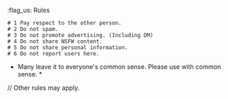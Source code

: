 :flag_us: Rules

```
# 1 Pay respect to the other person.
# 2 Do not spam.
# 3 Do not promote advertising. (Including DM)
# 4 Do not share NSFW content.
# 5 Do not share personal information.
# 6 Do not report users here.
```

* Many leave it to everyone's common sense. Please use with common sense. *

// Other rules may apply.
